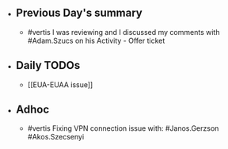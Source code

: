 - ## Previous Day's summary
	- #vertis I was reviewing and I discussed my comments with #Adam.Szucs on his Activity - Offer ticket
- ## Daily TODOs
	- [[EUA-EUAA issue]]
- ## Adhoc
	- #vertis Fixing VPN connection issue with: #Janos.Gerzson #Akos.Szecsenyi